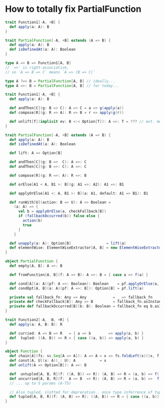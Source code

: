 # How to totally fix PartialFunction

```scala
trait Function1[-A, +B] {
  def apply(a: A): B
}
```

```scala
trait PartialFunction[-A, +B] extends (A => B) {
  def apply(a: A): B
  def isDefinedAt(a: A): Boolean
}
```

```scala
type A => B => Function1[A, B]
// `=>` is right-associative,
// so `A => B => C` means `A => (B => C)`

type A ?=> B = PartialFunction[A, B] // ideally...
type A =>: B = PartialFunction[A, B] // for today...
```

```scala
trait Function1[-A, +B] {
  def apply(a: A): B

  def andThen[C](g: B => C): A => C = a => g(apply(a))
  def compose[R](g: R => A): R => B = r => apply(g(r))

  def unlift[T](implicit ev: B <:< Option[T]): A =>: T = ??? // ext. method
}
```

```scala
trait PartialFunction[-A, +B] extends (A => B) {  
  def apply(a: A): B
  def isDefinedAt(a: A): Boolean

  def lift: A => Option[B]

  def andThen[C](g: B =>  C): A =>: C
  def andThen[C](g: B =>: C): A =>: C

  def compose[R](g: R =>: A): R =>: B

  def orElse[A1 < A, B1 >: B](g: A1 =>: A2): A1 =>: B1

  def applyOrElse[A1 <: A, B1 >: B](a: A1, default: A1 => B1): B1

  def runWith[U](action: B => U): A => Boolean =
    (a: A) => {
      val b = applyOrElse(a, checkFallback[B])
      if (fallbackOccurred(b)) false else {
        action(b)
        true
      }
    }

  def unapply(a: A): Option[B]                = lift(a)
  def elementWise: ElementWiseExtractor[A, B] = new ElementWiseExtractor(this)
}
```

```scala
object PartialFunction {
  def empty[A, B]: A =>: B

  def fromFunction[A, B](f: A => B): A =>: B = { case a => f(a) }

  def cond[A](a: A)(pf: A =>: Boolean): Boolean    = pf.applyOrElse(a, constFalse)
  def condOpt[A, B](a: A)(pf: A =>: B]): Option[B] = pf.lift(a)

  private val fallback_fn: Any => Any            = _ => fallback_fn
  private def checkFallback[B]: Any => B         = fallback_fn.asInstanceOf[Any => B]
  private def fallbackOccurred[B](b: B): Boolean = fallback_fn eq b.asInstanceOf[AnyRef]
}
```

```scala
trait Function2[-A, -B, +R] {
  def apply(a: A, B: B): R

  def curried: A => B => R   = { a => b        => apply(a, b) }
  def  tupled: ((A, B)) => R = { case ((a, b)) => apply(a, b) }
}
```

```scala
object Function {
  def chain[A](fs: sc.Seq[A => A]): A => A = x => fs.foldLeft(x)((x, f) => f(x))
  def const[A, U](x: A)(_: U): A           = x
  def unlift(A => Option[B]): A =>: B

  def  untupled[A, B, R](f: ((A, B)) => R): (A, B) => R = (a, b) => f((a, b))
  def uncurried[A, B, R](f:  A => B  => R): (A, B) => R = (a, b) =>  f(a)(b)
  // ... up to 5 params (A-T5)

  // Also tupled, slotted for deprecation.. once type inferrence of tupled anonymous functions improves
  def tupled[A, B, R](f: (A, B) => R): ((A, B)) => R = { case ((a, b)) => f(a, b) }
}
```

[F1-scaladoc]: https://www.scala-lang.org/api/2.13.0/scala/Function1.html
[PF-scaladoc]: https://www.scala-lang.org/api/2.13.0/scala/PartialFunction.html

[F1-source]: https://github.com/scala/scala/blob/v2.13.0/src/library/scala/Function1.scala#L65
[PF-source]: https://github.com/scala/scala/blob/v2.13.0/src/library/scala/PartialFunction.scala

